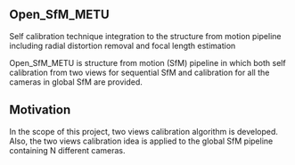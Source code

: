 ## Open_SfM_METU
Self calibration technique integration to the structure from motion pipeline
including radial distortion removal and focal length estimation 

Open_SfM_METU is structure from motion (SfM) pipeline in which both self calibration from two views for sequential SfM and calibration for all the cameras in global SfM are provided. 

## Motivation

In the scope of this project, two views calibration algorithm is developed. Also, the two views calibration idea is applied to the global SfM pipeline containing N different cameras. 



